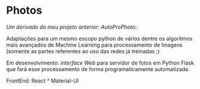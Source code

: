 # Photos

*Um derivado do meu projeto anterior: AutoProPhoto:.*

Adaptações para um mesmo escopo python de vários dentre os algorítmos mais avançados de Machine Learning para processamento de Imagens (somente as partes referentes ao uso das redes já treinadas ;)

Em desenvolvimento: _interface Web_ para servidor de fotos em Python Flask que fará esse processamento de forma programaticamente automatizada.

FrontEnd: React ^ Material-UI
